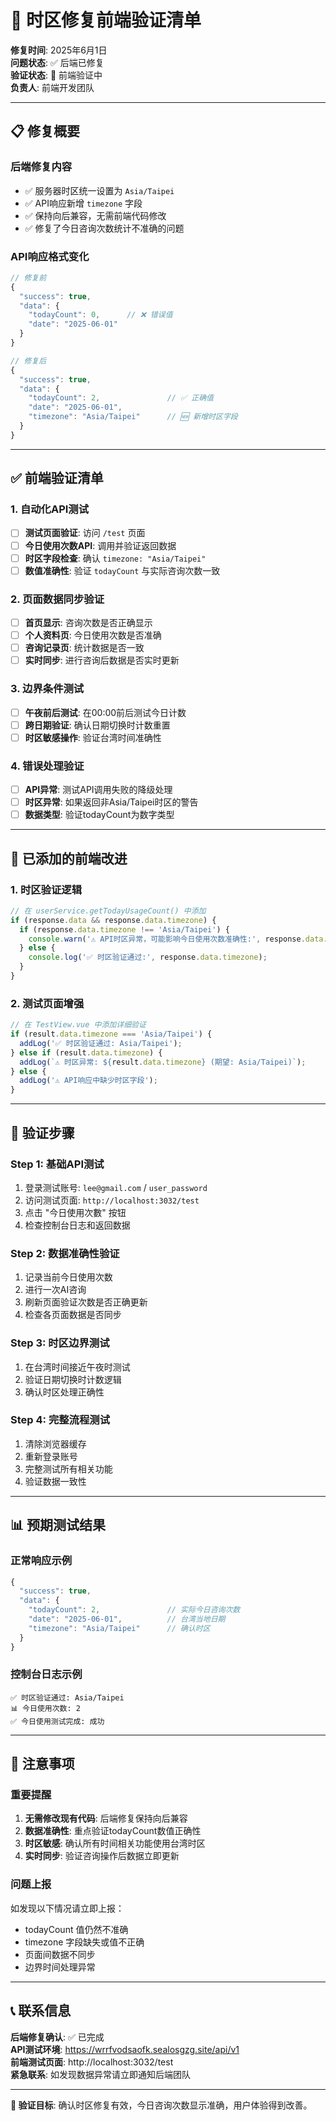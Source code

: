 # 🔧 **时区修复前端验证清单**

**修复时间**: 2025年6月1日  
**问题状态**: ✅ 后端已修复  
**验证状态**: 🔄 前端验证中  
**负责人**: 前端开发团队  

---

## 📋 **修复概要**

### **后端修复内容**
- ✅ 服务器时区统一设置为 `Asia/Taipei`
- ✅ API响应新增 `timezone` 字段
- ✅ 保持向后兼容，无需前端代码修改
- ✅ 修复了今日咨询次数统计不准确的问题

### **API响应格式变化**
```javascript
// 修复前
{
  "success": true,
  "data": {
    "todayCount": 0,      // ❌ 错误值
    "date": "2025-06-01"
  }
}

// 修复后
{
  "success": true,
  "data": {
    "todayCount": 2,               // ✅ 正确值
    "date": "2025-06-01",
    "timezone": "Asia/Taipei"      // 🆕 新增时区字段
  }
}
```

---

## ✅ **前端验证清单**

### **1. 自动化API测试**
- [ ] **测试页面验证**: 访问 `/test` 页面
- [ ] **今日使用次数API**: 调用并验证返回数据
- [ ] **时区字段检查**: 确认 `timezone: "Asia/Taipei"`
- [ ] **数值准确性**: 验证 `todayCount` 与实际咨询次数一致

### **2. 页面数据同步验证**
- [ ] **首页显示**: 咨询次数是否正确显示
- [ ] **个人资料页**: 今日使用次数是否准确
- [ ] **咨询记录页**: 统计数据是否一致
- [ ] **实时同步**: 进行咨询后数据是否实时更新

### **3. 边界条件测试**
- [ ] **午夜前后测试**: 在00:00前后测试今日计数
- [ ] **跨日期验证**: 确认日期切换时计数重置
- [ ] **时区敏感操作**: 验证台湾时间准确性

### **4. 错误处理验证**
- [ ] **API异常**: 测试API调用失败的降级处理
- [ ] **时区异常**: 如果返回非Asia/Taipei时区的警告
- [ ] **数据类型**: 验证todayCount为数字类型

---

## 🔧 **已添加的前端改进**

### **1. 时区验证逻辑**
```javascript
// 在 userService.getTodayUsageCount() 中添加
if (response.data && response.data.timezone) {
  if (response.data.timezone !== 'Asia/Taipei') {
    console.warn('⚠️ API时区异常，可能影响今日使用次数准确性:', response.data.timezone);
  } else {
    console.log('✅ 时区验证通过:', response.data.timezone);
  }
}
```

### **2. 测试页面增强**
```javascript
// 在 TestView.vue 中添加详细验证
if (result.data.timezone === 'Asia/Taipei') {
  addLog('✅ 时区验证通过: Asia/Taipei');
} else if (result.data.timezone) {
  addLog(`⚠️ 时区异常: ${result.data.timezone} (期望: Asia/Taipei)`);
} else {
  addLog('⚠️ API响应中缺少时区字段');
}
```

---

## 🧪 **验证步骤**

### **Step 1: 基础API测试**
1. 登录测试账号: `lee@gmail.com` / `user_password`
2. 访问测试页面: `http://localhost:3032/test`
3. 点击 "今日使用次數" 按钮
4. 检查控制台日志和返回数据

### **Step 2: 数据准确性验证**
1. 记录当前今日使用次数
2. 进行一次AI咨询
3. 刷新页面验证次数是否正确更新
4. 检查各页面数据是否同步

### **Step 3: 时区边界测试**
1. 在台湾时间接近午夜时测试
2. 验证日期切换时计数逻辑
3. 确认时区处理正确性

### **Step 4: 完整流程测试**
1. 清除浏览器缓存
2. 重新登录账号
3. 完整测试所有相关功能
4. 验证数据一致性

---

## 📊 **预期测试结果**

### **正常响应示例**
```javascript
{
  "success": true,
  "data": {
    "todayCount": 2,               // 实际今日咨询次数
    "date": "2025-06-01",          // 台湾当地日期
    "timezone": "Asia/Taipei"      // 确认时区
  }
}
```

### **控制台日志示例**
```
✅ 时区验证通过: Asia/Taipei
📊 今日使用次数: 2
✅ 今日使用测试完成: 成功
```

---

## 🚨 **注意事项**

### **重要提醒**
1. **无需修改现有代码**: 后端修复保持向后兼容
2. **数据准确性**: 重点验证todayCount数值正确性
3. **时区敏感**: 确认所有时间相关功能使用台湾时区
4. **实时同步**: 验证咨询操作后数据立即更新

### **问题上报**
如发现以下情况请立即上报：
- todayCount 值仍然不准确
- timezone 字段缺失或值不正确
- 页面间数据不同步
- 边界时间处理异常

---

## 📞 **联系信息**

**后端修复确认**: ✅ 已完成  
**API测试环境**: https://wrrfvodsaofk.sealosgzg.site/api/v1  
**前端测试页面**: http://localhost:3032/test  
**紧急联系**: 如发现数据异常请立即通知后端团队  

---

**🎯 验证目标**: 确认时区修复有效，今日咨询次数显示准确，用户体验得到改善。 